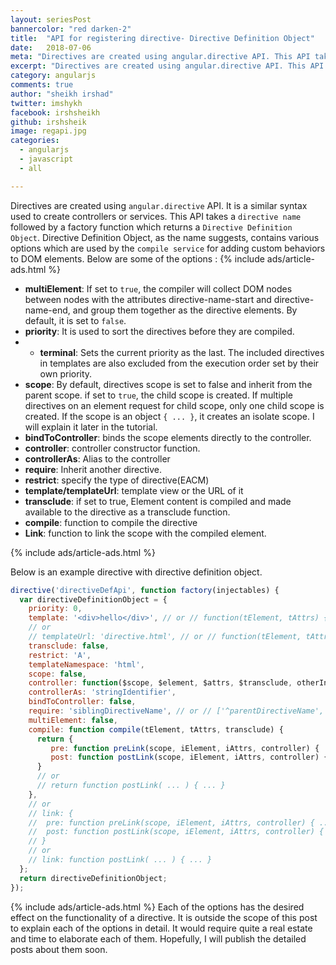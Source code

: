```yaml
---
layout: seriesPost
bannercolor: "red darken-2"
title:  "API for registering directive- Directive Definition Object"
date:   2018-07-06
meta: "Directives are created using angular.directive API. This API takes a directive name followed by a factory function which returns a Directive Definition Object. "
excerpt: "Directives are created using angular.directive API. This API takes a directive name followed by a factory function which returns a Directive Definition Object. "
category: angularjs
comments: true
author: "sheikh irshad"
twitter: imshykh    
facebook: irshsheikh
github: irshsheik
image: regapi.jpg
categories:
  - angularjs
  - javascript
  - all

---
```


Directives are created using `angular.directive` API. It is a similar syntax used to create controllers or services. This API takes a `directive name` followed by a factory function which returns a `Directive Definition Object`. Directive Definition Object, as the name suggests, contains various options which are used by the `compile service`  for adding custom behaviors to DOM elements. 
Below are some of the options :
{% include ads/article-ads.html %}

  *  **multiElement**: If set to `true`, the compiler will collect DOM nodes between nodes with the attributes directive-name-start and directive-name-end, and group them together as the directive elements. By default, it is set to `false`. 
* **priority**: It is used to sort the directives before they are compiled.
* * **terminal**: Sets the current priority as the last. The included directives in templates are also excluded from the execution order set by their own priority.
* **scope**: By default, directives scope is set to false and inherit from the parent scope. if set to `true`, the child scope is created. If multiple directives on an element request for child scope, only one child scope is created. If the scope is an object `{ ... }`, it creates an isolate scope. I will explain it later in the tutorial.
* **bindToController**: binds the scope elements directly to the controller.
* **controller**: controller constructor function. 
* **controllerAs**: Alias to the controller
* **require**:  Inherit another directive.
* **restrict**: specify the type of directive(EACM)
* **template/templateUrl**: template view or the URL of it
* **transclude**: if set to true, Element content is compiled and made available to the directive as a transclude function.
* **compile**: function to compile the directive
* **Link**: function to link the scope with the compiled element.

{% include ads/article-ads.html %}

Below is an example directive with directive definition object. 
```js
directive('directiveDefApi', function factory(injectables) {
  var directiveDefinitionObject = {
    priority: 0,
    template: '<div>hello</div>', // or // function(tElement, tAttrs) { ... },
    // or
    // templateUrl: 'directive.html', // or // function(tElement, tAttrs) { ... },
    transclude: false,
    restrict: 'A',
    templateNamespace: 'html',
    scope: false,
    controller: function($scope, $element, $attrs, $transclude, otherInjectables) {  },
    controllerAs: 'stringIdentifier',
    bindToController: false,
    require: 'siblingDirectiveName', // or // ['^parentDirectiveName', '?optionalDirectiveName', '?^optionalParent'],
    multiElement: false,
    compile: function compile(tElement, tAttrs, transclude) {
      return {
         pre: function preLink(scope, iElement, iAttrs, controller) { ... },
         post: function postLink(scope, iElement, iAttrs, controller) { ... }
      }
      // or
      // return function postLink( ... ) { ... }
    },
    // or
    // link: {
    //  pre: function preLink(scope, iElement, iAttrs, controller) { ... },
    //  post: function postLink(scope, iElement, iAttrs, controller) { ... }
    // }
    // or
    // link: function postLink( ... ) { ... }
  };
  return directiveDefinitionObject;
});
```
{% include ads/article-ads.html %}
Each of the options has the desired effect on the functionality of a directive. It is outside the scope of this post to explain each of the options in detail.  It would require quite a real estate and time to elaborate each of them.  Hopefully, I will publish the detailed posts about them soon. 